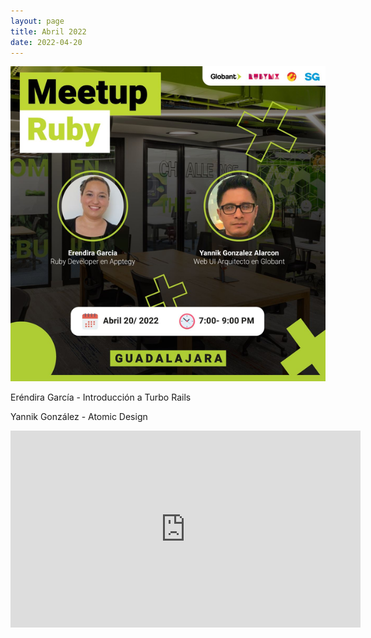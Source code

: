 ```yaml
---
layout: page
title: Abril 2022
date: 2022-04-20
---
```


![](/images/eventos/abril_22.png)

Eréndira García - Introducción a Turbo Rails

Yannik González - Atomic Design

<iframe width="560" height="315" src="https://www.youtube.com/embed/fv3W6EZ_1ho" title="YouTube video player" frameborder="0" allow="accelerometer; autoplay; clipboard-write; encrypted-media; gyroscope; picture-in-picture; web-share" allowfullscreen></iframe>
